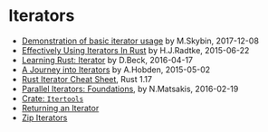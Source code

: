 # Iterators

- [Demonstration of basic iterator usage][01] by M.Skybin, 2017-12-08
- [Effectively Using Iterators In Rust][05] by H.J.Radtke, 2015-06-22
- [Learning Rust: Iterator][02] by D.Beck, 2016-04-17
- [A Journey into Iterators][04] by A.Hobden, 2015-05-02
- [Rust Iterator Cheat Sheet][03], Rust 1.17
- [Parallel Iterators: Foundations][06], by N.Matsakis, 2016-02-19
- [Crate: `Itertools`][09]
- [Returning an Iterator][08]
- [Zip Iterators][07]


[01]: https://github.com/rustomax/rust-iterators
[02]: http://dbeck.github.io/Learning-Rust-Iterator/
[03]: https://danielkeep.github.io/itercheat_baked.html
[04]: https://hoverbear.org/2015/05/02/a-journey-into-iterators/
[05]: http://hermanradtke.com/2015/06/22/effectively-using-iterators-in-rust.html
[06]: http://smallcultfollowing.com/babysteps/blog/2016/02/19/parallel-iterators-part-1-foundations/
[07]: http://stackoverflow.com/questions/29669287/how-can-i-zip-more-than-two-iterators
[08]: http://stackoverflow.com/questions/27535289/correct-way-to-return-an-iterator
[09]: http://bluss.github.io/rust-itertools/doc/itertools/index.html
